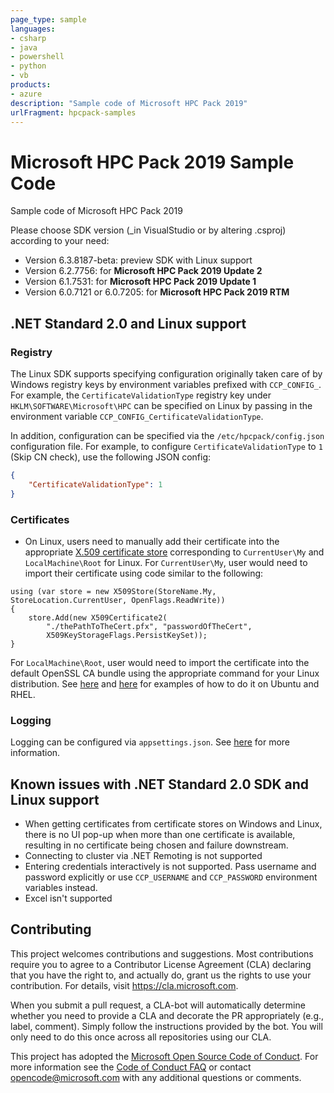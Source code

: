 ```yaml
---
page_type: sample
languages:
- csharp
- java
- powershell
- python
- vb
products:
- azure
description: "Sample code of Microsoft HPC Pack 2019"
urlFragment: hpcpack-samples
---
```


# Microsoft HPC Pack 2019 Sample Code
Sample code of Microsoft HPC Pack 2019

Please choose SDK version (_in VisualStudio or by altering .csproj) according to your need:
- Version 6.3.8187-beta: preview SDK with Linux support
- Version 6.2.7756: for __Microsoft HPC Pack 2019 Update 2__
- Version 6.1.7531: for __Microsoft HPC Pack 2019 Update 1__
- Version 6.0.7121 or 6.0.7205: for __Microsoft HPC Pack 2019 RTM__

## .NET Standard 2.0 and Linux support

### Registry
The Linux SDK supports specifying configuration originally taken care of by Windows registry keys by environment variables prefixed with `CCP_CONFIG_`. For example, the `CertificateValidationType` registry key under `HKLM\SOFTWARE\Microsoft\HPC` can be specified on Linux by passing in the environment variable `CCP_CONFIG_CertificateValidationType`.

In addition, configuration can be specified via the `/etc/hpcpack/config.json` configuration file. For example, to configure `CertificateValidationType` to `1` (Skip CN check), use the following JSON config:
```json
{
	"CertificateValidationType": 1
}
```

### Certificates
- On Linux, users need to manually add their certificate into the appropriate [X.509 certificate store](https://learn.microsoft.com/en-us/dotnet/standard/security/cross-platform-cryptography#x509store) corresponding to `CurrentUser\My` and `LocalMachine\Root` for Linux. For `CurrentUser\My`, user would need to import their certificate using code similar to the following:
```
using (var store = new X509Store(StoreName.My, StoreLocation.CurrentUser, OpenFlags.ReadWrite))
{
    store.Add(new X509Certificate2(
        "./thePathToTheCert.pfx", "passwordOfTheCert", 
        X509KeyStorageFlags.PersistKeySet));
}
```
For `LocalMachine\Root`, user would need to import the certificate into the default OpenSSL CA bundle using the appropriate command for your Linux distribution. See [here](https://ubuntu.com/server/docs/install-a-root-ca-certificate-in-the-trust-store) and [here](https://www.redhat.com/sysadmin/configure-ca-trust-list) for examples of how to do it on Ubuntu and RHEL.

### Logging
Logging can be configured via `appsettings.json`. See [here](https://learn.microsoft.com/en-us/dotnet/core/extensions/logging?tabs=command-line#configure-logging-without-code) for more information.

## Known issues with .NET Standard 2.0 SDK and Linux support
- When getting certificates from certificate stores on Windows and Linux, there is no UI pop-up when more than one certificate is available, resulting in no certificate being chosen and failure downstream.
- Connecting to cluster via .NET Remoting is not supported
- Entering credentials interactively is not supported. Pass username and password explicitly or use `CCP_USERNAME` and `CCP_PASSWORD` environment variables instead.
- Excel isn't supported

## Contributing
This project welcomes contributions and suggestions. Most contributions require you to
agree to a Contributor License Agreement (CLA) declaring that you have the right to,
and actually do, grant us the rights to use your contribution. For details, visit
https://cla.microsoft.com.

When you submit a pull request, a CLA-bot will automatically determine whether you need
to provide a CLA and decorate the PR appropriately (e.g., label, comment). Simply follow the
instructions provided by the bot. You will only need to do this once across all repositories using our CLA.

This project has adopted the [Microsoft Open Source Code of Conduct](https://opensource.microsoft.com/codeofconduct/).
For more information see the [Code of Conduct FAQ](https://opensource.microsoft.com/codeofconduct/faq/)
or contact [opencode@microsoft.com](mailto:opencode@microsoft.com) with any additional questions or comments.
